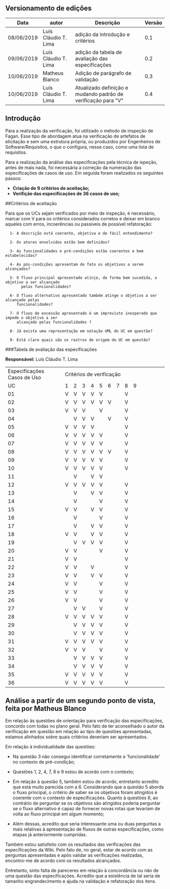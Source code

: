 ## Versionamento de edições
| Data       | autor               | Descrição                        | Versão |
|------------|---------------------|----------------------------------|--------|
| 08/06/2019 | Luís Cláudio T. Lima| adição da introdução e critérios | 0.1    |
| 09/06/2019 | Luís Cláudio T. Lima| adição da tabela de avaliação das especificações | 0.2 |
| 10/06/2019 | Matheus Blanco | Adição de parágrafo de validação | 0.3 |
| 10/06/2019 | Luís Cláudio T. Lima | Atualizado definição e mudando padrão de verificação para "V"| 0.4 |

## Introdução

Para a realização da verificação, foi utilizado o método de inspeção de Fagan. Esse tipo de abordagem atua na verificação de artefatos de elicitação e sem uma estrutura própria, ou produzidos por Engenheiros de Software/Requisitos, o que o configura, nesse caso, como uma lista de requisitos.

Para a realização da análise das especificações pela técnica de ispeção, antes de mais nada, foi necessária a correção da numeração das especificações de casos de uso. Em seguida foram realizados os seguintes passos:

* **Criação de 9 critérios de aceitação;**
* **Verifição das especificações de 36 casos de uso;**

##Critérios de aceitação

Para que os UCs sejam verificados por meio de inspeção, é necessário, marcar com V para os critérios considerados corretos e deixar em branco aqueles com erros, incoerências ou passiveis de possível refatoração:
~~~text
  1- A descrição está coerente, objetiva e de fácil entendimento?

  2- Os atores envolvidos estão bem definidos?

  3- As funcionalidades e pré-condições estão coerentes e bem estabelecidas?

  4- As pós-condições apresentam de fato os objetivos a serem alcançados?

  5- O fluxo principal apresentado atinje, de forma bem sucedida, o objetivo a ser alcançado
       pelas funcionalidades?

  6- O fluxo alternativo apresentado também atinge o objetivo a ser alcançado pelas 
     funcionalidades?

  7- O fluxo de excessão apresentado é um imprevisto inesperado que impede o objetivo a ser
     alcançado pelas funcionalidades ?

  8- Já existe uma representação em notação UML do UC em questão?

  9- Está claro quais são os rastros de origem do UC em questão?
~~~

###Tabela de avaliação das especificações

**Responsável:** Luís Cláudio T. Lima  

<table>
    <tr>
        <td>
            Especificações Casos de Uso
        </td>
        <td colspan="8">
            Critérios de verificação
        </td>
        <td> </td>
        <td> </td>
        <td> </td>
        <td> </td>
        <td> </td>
    </tr>
    <tr>
        <td>UC</td>
        <td>1</td>
        <td>2</td>
        <td>3</td>
        <td>4</td>
        <td>5</td>
        <td>6</td>
        <td>7</td>
        <td>8</td>
        <td>9</td>
        <td></td>
        <td></td>
        <td></td>
        <td></td>
    </tr>
    <tr>
        <td>01</td>
        <td>V</td>
        <td>V</td>
        <td>V</td>
        <td>V</td>
        <td>V</td>
        <td></td>
        <td></td>
        <td>V</td>
        <td></td>
        <td></td>
        <td></td>
        <td></td>
        <td></td>
    </tr>
    <tr>
        <td>02</td>
        <td>V</td>
        <td>V</td>
        <td>V</td>
        <td>V</td>
        <td>V</td>
        <td>V</td>
        <td></td>
        <td>V</td>
        <td></td>
        <td></td>
        <td></td>
        <td></td>
        <td></td>
    </tr>
    <tr>
        <td>03</td>
        <td>V</td>
        <td>V</td>
        <td>V</td>
        <td></td>
        <td>V</td>
        <td></td>
        <td></td>
        <td>V</td>
        <td></td>
        <td></td>
        <td></td>
        <td></td>
        <td></td>
    </tr>   
    <tr>
        <td>04</td>
        <td></td>
        <td>V</td>
        <td>V</td>
        <td>V</td>
        <td></td>
        <td>V</td>
        <td></td>
        <td>V</td>
        <td></td>
        <td></td>
        <td></td>
        <td></td>
        <td></td>
    </tr>
    <tr>
        <td>05</td>
        <td>V</td>
        <td>V</td>
        <td>V</td>
        <td>V</td>
        <td></td>
        <td></td>
        <td></td>
        <td>V</td>
        <td></td>
        <td></td>
        <td></td>
        <td></td>
        <td></td>
    </tr> 
    <tr>
        <td>06</td>
        <td>V</td>
        <td>V</td>
        <td>V</td>
        <td>V</td>
        <td>V</td>
        <td></td>
        <td></td>
        <td>V</td>
        <td></td>
        <td></td>
        <td></td>
        <td></td>
        <td></td>
    </tr> 
    <tr>
        <td>07</td>
        <td>V</td>
        <td>V</td>
        <td>V</td>
        <td>V</td>
        <td>V</td>
        <td></td>
        <td></td>
        <td>V</td>
        <td></td>
        <td></td>
        <td></td>
        <td></td>
        <td></td>
    </tr>
    <tr>
        <td>08</td>
        <td>V</td>
        <td>V</td>
        <td>V</td>
        <td>V</td>
        <td>V</td>
        <td>V</td>
        <td></td>
        <td>V</td>
        <td></td>
        <td></td>
        <td></td>
        <td></td>
        <td></td>
    </tr> 
    <tr>
        <td>09</td>
        <td>V</td>
        <td>V</td>
        <td>V</td>
        <td>V</td>
        <td>V</td>
        <td></td>
        <td></td>
        <td>V</td>
        <td></td>
        <td></td>
        <td></td>
        <td></td>
        <td></td>
    </tr> 
    <tr>
        <td>10</td>
        <td>V</td>
        <td>V</td>
        <td>V</td>
        <td>V</td>
        <td>V</td>
        <td></td>
        <td></td>
        <td>V</td>
        <td></td>
        <td></td>
        <td></td>
        <td></td>
        <td></td>
    </tr> 
    <tr>
        <td>11</td>
        <td></td>
        <td>V</td>
        <td></td>
        <td>V</td>
        <td>V</td>
        <td></td>
        <td></td>
        <td></td>
        <td></td>
        <td></td>
        <td></td>
        <td></td>
        <td></td>
    </tr> 
    <tr>
        <td>12</td>
        <td>V</td>
        <td>V</td>
        <td>V</td>
        <td>V</td>
        <td>V</td>
        <td></td>
        <td></td>
        <td>V</td>
        <td></td>
        <td></td>
        <td></td>
        <td></td>
        <td></td>
    </tr> 
    <tr>
        <td>13</td>
        <td></td>
        <td>V</td>
        <td></td>
        <td>V</td>
        <td>V</td>
        <td></td>
        <td></td>
        <td>V</td>
        <td></td>
        <td></td>
        <td></td>
        <td></td>
        <td></td>
    </tr> 
    <tr>
        <td>14</td>
        <td></td>
        <td>V</td>
        <td></td>
        <td></td>
        <td>V</td>
        <td></td>
        <td></td>
        <td>V</td>
        <td></td>
        <td></td>
        <td></td>
        <td></td>
        <td></td>
    </tr> 
    <tr>
        <td>15</td>
        <td>V</td>
        <td>V</td>
        <td></td>
        <td>V</td>
        <td>V</td>
        <td></td>
        <td></td>
        <td>V</td>
        <td></td>
        <td></td>
        <td></td>
        <td></td>
        <td></td>
    </tr> 
    <tr>
        <td>16</td>
        <td></td>
        <td>V</td>
        <td></td>
        <td></td>
        <td>V</td>
        <td></td>
        <td></td>
        <td>V</td>
        <td></td>
        <td></td>
        <td></td>
        <td></td>
        <td></td>
    </tr> 
    <tr>
        <td>17</td>
        <td></td>
        <td>V</td>
        <td></td>
        <td>V</td>
        <td>V</td>
        <td></td>
        <td></td>
        <td>V</td>
        <td></td>
        <td></td>
        <td></td>
        <td></td>
        <td></td>
    </tr> 
    <tr>
        <td>18</td>
        <td>V</td>
        <td>V</td>
        <td></td>
        <td>V</td>
        <td>V</td>
        <td></td>
        <td></td>
        <td>V</td>
        <td></td>
        <td></td>
        <td></td>
        <td></td>
        <td></td>
    </tr> 
    <tr>
        <td>19</td>
        <td></td>
        <td>V</td>
        <td>V</td>
        <td>V</td>
        <td>V</td>
        <td></td>
        <td></td>
        <td>V</td>
        <td></td>
        <td></td>
        <td></td>
        <td></td>
        <td></td>
    </tr> 
    <tr>
        <td>20</td>
        <td>V</td>
        <td>V</td>
        <td></td>
        <td></td>
        <td>V</td>
        <td></td>
        <td></td>
        <td>V</td>
        <td></td>
        <td></td>
        <td></td>
        <td></td>
        <td></td>
    </tr> 
    <tr>
        <td>21</td>
        <td>V</td>
        <td>V</td>
        <td></td>
        <td></td>
        <td></td>
        <td></td>
        <td></td>
        <td>V</td>
        <td></td>
        <td></td>
        <td></td>
        <td></td>
        <td></td>
    </tr> 
    <tr>
        <td>22</td>
        <td>V</td>
        <td>V</td>
        <td></td>
        <td>V</td>
        <td></td>
        <td></td>
        <td></td>
        <td>V</td>
        <td></td>
        <td></td>
        <td></td>
        <td></td>
        <td></td>
    </tr> 
    <tr>
        <td>23</td>
        <td>V</td>
        <td>V</td>
        <td></td>
        <td>V</td>
        <td>V</td>
        <td></td>
        <td></td>
        <td>V</td>
        <td></td>
        <td></td>
        <td></td>
        <td></td>
        <td></td>
    </tr> 
    <tr>
        <td>24</td>
        <td>V</td>
        <td>V</td>
        <td></td>
        <td></td>
        <td>V</td>
        <td></td>
        <td></td>
        <td>V</td>
        <td></td>
        <td></td>
        <td></td>
        <td></td>
        <td></td>
    </tr> 
    <tr>
        <td>25</td>
        <td>V</td>
        <td>V</td>
        <td></td>
        <td></td>
        <td>V</td>
        <td></td>
        <td></td>
        <td>V</td>
        <td></td>
        <td></td>
        <td></td>
        <td></td>
        <td></td>
    </tr> 
    <tr>
        <td>26</td>
        <td>V</td>
        <td>V</td>
        <td></td>
        <td></td>
        <td>V</td>
        <td></td>
        <td></td>
        <td>V</td>
        <td></td>
        <td></td>
        <td></td>
        <td></td>
        <td></td>
    </tr> 
    <tr>
        <td>27</td>
        <td></td>
        <td>V</td>
        <td>V</td>
        <td></td>
        <td>V</td>
        <td></td>
        <td></td>
        <td>V</td>
        <td></td>
        <td></td>
        <td></td>
        <td></td>
        <td></td>
    </tr> 
    <tr>
        <td>28</td>
        <td>V</td>
        <td>V</td>
        <td>V</td>
        <td>V</td>
        <td>V</td>
        <td></td>
        <td></td>
        <td>V</td>
        <td></td>
        <td></td>
        <td></td>
        <td></td>
        <td></td>
    </tr> 
    <tr>
        <td>29</td>
        <td></td>
        <td>V</td>
        <td>V</td>
        <td>V</td>
        <td>V</td>
        <td></td>
        <td></td>
        <td>V</td>
        <td></td>
        <td></td>
        <td></td>
        <td></td>
        <td></td>
    </tr>
    <tr>
        <td>30</td>
        <td></td>
        <td>V</td>
        <td>V</td>
        <td>V</td>
        <td>V</td>
        <td></td>
        <td></td>
        <td>V</td>
        <td></td>
        <td></td>
        <td></td>
        <td></td>
        <td></td>
    </tr>     
    <tr>
        <td>31</td>
        <td>V</td>
        <td>V</td>
        <td>V</td>
        <td>V</td>
        <td>V</td>
        <td></td>
        <td></td>
        <td>V</td>
        <td></td>
        <td></td>
        <td></td>
        <td></td>
        <td></td>
    </tr>
    <tr>
        <td>32</td>
        <td>V</td>
        <td>V</td>
        <td>V</td>
        <td></td>
        <td>V</td>
        <td></td>
        <td></td>
        <td>V</td>
        <td></td>
        <td></td>
        <td></td>
        <td></td>
        <td></td>
    </tr>
    <tr>
        <td>33</td>
        <td></td>
        <td>V</td>
        <td>V</td>
        <td>V</td>
        <td>V</td>
        <td></td>
        <td></td>
        <td>V</td>
        <td></td>
        <td></td>
        <td></td>
        <td></td>
        <td></td>
    </tr> 
    <tr>
        <td>34</td>
        <td></td>
        <td>V</td>
        <td>V</td>
        <td>V</td>
        <td>V</td>
        <td></td>
        <td></td>
        <td>V</td>
        <td></td>
        <td></td>
        <td></td>
        <td></td>
        <td></td>
    </tr>
    <tr>
        <td>35</td>
        <td>V</td>
        <td>V</td>
        <td>V</td>
        <td>V</td>
        <td>V</td>
        <td></td>
        <td></td>
        <td>V</td>
        <td></td>
        <td></td>
        <td></td>
        <td></td>
        <td></td>
    </tr>
    <tr>
        <td>36</td>
        <td>V</td>
        <td>V</td>
        <td>V</td>
        <td>V</td>
        <td>V</td>
        <td></td>
        <td></td>
        <td>V</td>
        <td></td>
        <td></td>
        <td></td>
        <td></td>
        <td></td>
    </tr>
</table>

## Análise a partir de um segundo ponto de vista, feita por Matheus Blanco

Em relação às questões de orientação para verificação das especificações, concordo com todas no plano geral. Pelo fato de ter aconselhado o autor da verificação em questão em relação ao tipo de questões apresentadas, estamos alinhados sobre quais  critérios deveriam ser apresentados.

Em relação à individualidade das questões:

- Na questão 3 não consegui identificar corretamente a 'funcionalidade' no contexto de pré-condição;

- Questões 1, 2, 4, 7, 8 e 9 estou de acordo com o contexto;

- Em relação à questão 5, também estou de acordo, entretanto acredito que está muito parecida com a 6. Considerando que a questão 5 aborda o fluxo principal, o critério de saber se os objetivos foram atingidos é coerente com o contexto de especificações. Quanto à questões 6, ao contrário de perguntar se os objetivos são atingidos poderia perguntar se o fluxo alternativo é capaz de fornecer novas rotas que levariam de volta ao fluxo principal em algum momento;

- Além dessas, acredito que seria interessante uma ou duas perguntas a mais relativas à apresentação de fluxos de outras especificações, como etapas já anteriormente cumpridas.

Também estou satisfeito com os resultados das verificações das especificações da Wiki. Pelo fato de, no geral, estar de acordo com as perguntas apresentadas e após validar as verificações realizadas, encontro-me de acordo com os resultados alcançados.

Entretanto, sinto falta de pareceres em relação à concordância ou não de uma questão das especificações. Acredito que a existência de tal seria de tamanho engrandecimento e ajuda na validação e refatoração dos itens.